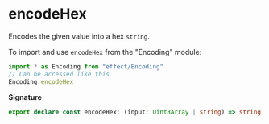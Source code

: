 # encodeHex

Encodes the given value into a hex `string`.

To import and use `encodeHex` from the "Encoding" module:

```ts
import * as Encoding from "effect/Encoding"
// Can be accessed like this
Encoding.encodeHex
```

**Signature**

```ts
export declare const encodeHex: (input: Uint8Array | string) => string
```
